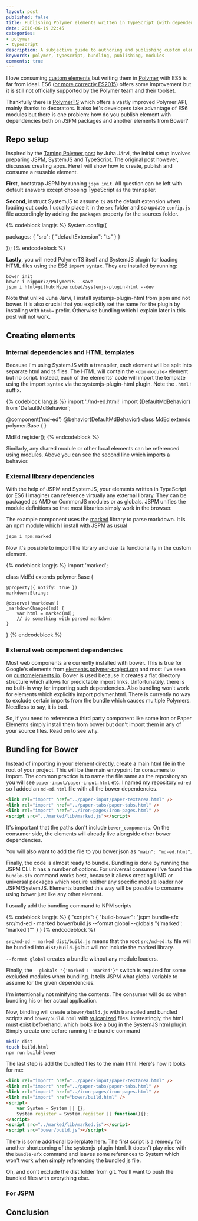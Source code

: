 ```yaml
---
layout: post
published: false
title: Publishing Polymer elements written in TypeScript (with dependencies)
date: 2016-06-19 22:45
categories:
- polymer
- typescript
description: A subjective guide to authoring and publishing custom elements written in Polymer with TypeScript
keywords: polymer, typescript, bundling, publishing, modules
comments: true
---
```


I love consuming [custom elements][elements] but writing them in [Polymer][polymer] with ES5 is far from ideal. ES6 ([or
more correctly ES2015][es-naming]) offers some improvement but it is still not officially supported by the Polymer team
and their toolset. 

Thankfully there is [PolymerTS][PolymerTS] which offers a vastly improved Polymer API, mainly thanks to decorators. It 
also let's developers take advantage of ES6 modules but there is one problem: how do you publish element with dependencies
both on JSPM packages and another elements from Bower?

<!--more-->

## Repo setup

Inspired by the [Taming Polymer post][taming] by Juha Järvi, the initial setup involves preparing JSPM, SystemJS and 
TypeScript. The original post however, discusses creating apps. Here I will show how to create, publish and consume a
reusable element. 

**First**, bootstrap JSPM by running `jspm init`. All question can be left with default answers except choosing TypeScript 
as the transpiler.

**Second**, instruct SystemJS to assume `ts` as the default extension when loading out code. I usually place it in the 
`src` folder and so update `config.js` file accordingly by adding the `packages` property for the sources folder.

{% codeblock lang:js %}
System.config({
  
  packages: {
    "src": {
      "defaultExtension": "ts"
    }
  }
  
});
{% endcodeblock %}

**Lastly**, you will need PolymerTS itself and SystemJS plugin for loading HTML files using the ES6 `import` syntax. They
are installed by running:

```
bower init
bower i nippur72/PolymerTS --save
jspm i html=github:Hypercubed/systemjs-plugin-html --dev
```

Note that unlike Juha Järvi, I install systemjs-plugin-html from jspm and not bower. It is also crucial that you explicitly
set the name for the plugin by installing with `html=` prefix. Otherwise bundling which I explain later in this post will
not work.

## Creating elements

### Internal dependencies and HTML templates

Because I'm using SystemJS with a transpiler, each element will be split into separate html and ts files. The HTML will 
contain the `<dom-module>` element but no script. Instead, each of the elements' code will import the template using the
import syntax via the systemjs-plugin-html plugin. Note the `.html!` suffix. 

{% codeblock lang:js %}
import './md-ed.html!'
import {DefaultMdBehavior} from 'DefaultMdBehavior';

@component('md-ed')
@behavior(DefaultMdBehavior)
class MdEd extends polymer.Base {
}

MdEd.register();
{% endcodeblock %}

Similarly, any shared module or other local elements can be referenced using modules. Above you can see the second line
which imports a behavior.

### External library dependencies

With the help of JSPM and SystemJS, your elements written in TypeScript (or ES6 I imagine) can reference virtually any
external library. They can be packaged as AMD or CommonJS modules or as globals. JSPM unifies the module definitions so
that most libraries simply work in the browser.

The example component uses the [marked](https://github.com/chjj/marked) library to parse markdown. It is an npm module
which I install with JSPM as usual

``` bash
jspm i npm:marked
```

Now it's possible to import the library and use its functionality in the custom element.

{% codeblock lang:js %}
import 'marked';

class MdEd extends polymer.Base {

    @property({ notify: true })
    markdown:String;
    
    @observe('markdown')
    _markdownChanged(md) {
        var html = marked(md);
        // do something with parsed markdown
    }
}
{% endcodeblock %}

### External web component dependencies

Most web components are currently installed with bower. This is true for Google's elements from [elements.polymer-project.org][el]
and most I've seen on [customelements.io][cust]. Bower is used because it creates a flat directory structure which allows
for predictable import links. Unfortunately, there is no built-in way for importing such dependencies. Also bundling won't
work for elements which explicitly import polymer.html. There is currently no way to exclude certain imports from the bundle
which causes multiple Polymers. Needless to say, it is bad.

So, if you need to reference a third party component like some Iron or Paper Elements simply install them from bower but
don't import them in any of your source files. Read on to see why.


## Bundling for Bower

Instead of importing in your element directly, create a main html file in the root of your project. This will be the main
entrypoint for consumers to import. The common practice is to name the file same as the repository so you will see
`paper-input/paper-input.html` etc. I named my repository `md-ed` so I added an `md-ed.html` file with all the bower
dependencies.

``` html
<link rel="import" href="../paper-input/paper-textarea.html" />
<link rel="import" href="../paper-tabs/paper-tabs.html" />
<link rel="import" href="../iron-pages/iron-pages.html" />
<script src="../marked/lib/marked.js"></script>
```

It's important that the paths don't include `bower_components`. On the consumer side, the elements will already
live alongside other bower dependencies.

You will also want to add the file to you bower.json as `"main": "md-ed.html"`.

Finally, the code is almost ready to bundle. Bundling is done by running the JSPM CLI. It has a number of options. For
universal consumer I've found the `bundle-sfx` command works best, because it allows creating UMD or universal packages
which require neither any specific module loader nor JSPM/SystemJS. Elements bundled this way will be possible to consume
using bower just like any other element. 

I usually add the bundling command to NPM scripts

{% codeblock lang:js %}
{
  "scripts": {
    "build-bower": "jspm bundle-sfx src/md-ed - marked bower/build.js --format global --globals \"{'marked': 'marked'}\""
  }
}
{% endcodeblock %}

`src/md-ed - marked dist/build.js` means that the root `src/md-ed.ts` file will be bundled into `dist/build.js` but will
not include the marked library.

`--format global` creates a bundle without any module loaders.

Finally, the `--globals "{'marked': 'marked'}"` switch is required for some excluded modules when bundling. It tells
JSPM what global variable to assume for the given dependencies.

I'm intentionally not minifying the contents. The consumer will do so when bundling his or her actual application.

Now, bindling will create a `bower/build.js` with transpiled and bundled scripts and `bower/build.html` with
[vulcanized][vulcanize] files. Interestingly, the html must exist beforehand, which looks like a bug in the SystemJS html
plugin. Simply create one before running the bundle command

``` bash
mkdir dist
touch build.html
npm run build-bower
```

The last step is add the bundled files to the main html. Here's how it looks for me:

``` html
<link rel="import" href="../paper-input/paper-textarea.html" />
<link rel="import" href="../paper-tabs/paper-tabs.html" />
<link rel="import" href="../iron-pages/iron-pages.html" />
<link rel="import" href="bower/build.html" />
<script>
    var System = System || {};
    System.register = System.register || function(){};
</script>
<script src="../marked/lib/marked.js"></script>
<script src="bower/build.js"></script>
```

There is some additional boilerplate here. The first script is a remedy for another shortcoming of the systemjs-plugin-html.
It doesn't play nice with the `bundle-sfx` command and leaves some references to System which won't work when simply
referencing the bundled js file.

Oh, and don't exclude the dist folder from git. You'll want to push the bundled files with everything else.

### For JSPM

## Conclusion

[elements]: https://developer.mozilla.org/en-US/docs/Web/Web_Components/Custom_Elements
[polymer]: http://polymer-project.org
[es-naming]: http://benmccormick.org/2015/09/14/es5-es6-es2016-es-next-whats-going-on-with-javascript-versioning/
[PolymerTS]: https://github.com/nippur72/PolymerTS
[taming]: http://blog.charto.net/typescript/Taming-Polymer-with-SystemJS-and-TypeScript-part-1/
[el]: https://elements.polymer-project.org
[cust]: https://customelements.io
[vulcanize]: https://github.com/Polymer/vulcanize